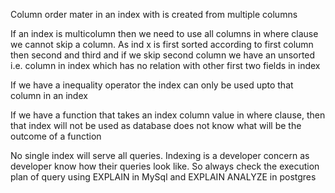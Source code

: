 Column order mater in an index with is created from multiple columns

If an index is multicolumn then we need to use all columns in where clause we cannot skip a column. As ind x is first sorted according to first column then second and third and if we skip second column we have an unsorted i.e. column in index which has no relation with other first two fields in index

If we have a inequality operator the index can only be used upto that column in an index

If we have a function that takes an index column value in where clause, then that index will not be used as database does not know what will be the outcome of a function

No single index will serve all queries. Indexing is a developer concern as developer know how their queries look like. So always check the execution plan of query using EXPLAIN in MySql and EXPLAIN ANALYZE in postgres 